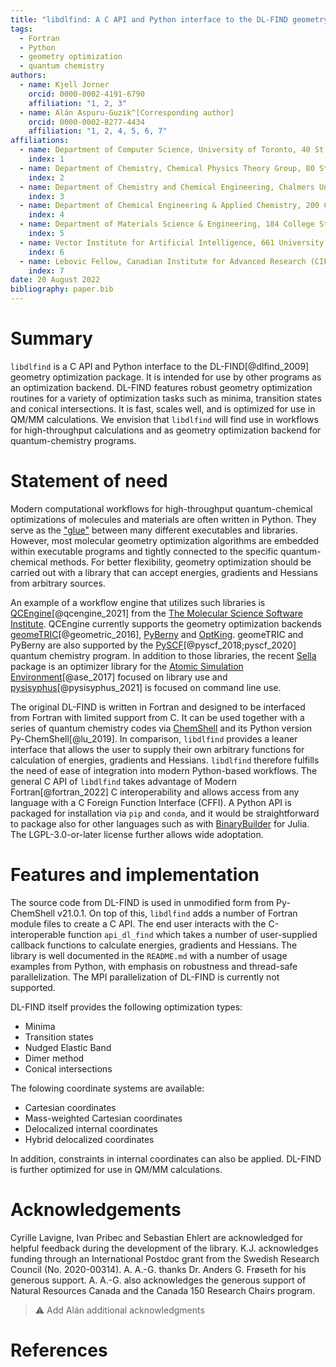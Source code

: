 ```yaml
---
title: "libdlfind: A C API and Python interface to the DL-FIND geometry optimization library"
tags:
  - Fortran
  - Python
  - geometry optimization
  - quantum chemistry
authors:
  - name: Kjell Jorner 
    orcid: 0000-0002-4191-6790
    affiliation: "1, 2, 3"
  - name: Alán Aspuru-Guzik^[Corresponding author]
    orcid: 0000-0002-8277-4434
    affiliation: "1, 2, 4, 5, 6, 7"
affiliations:
  - name: Department of Computer Science, University of Toronto, 40 St. George St, Toronto, Ontario M5S 2E4, Canada
    index: 1
  - name: Department of Chemistry, Chemical Physics Theory Group, 80 St. George St., University of Toronto, Ontario M5S 3H6, Canada
    index: 2
  - name: Department of Chemistry and Chemical Engineering, Chalmers University of Technology, Kemigården 4, SE-41258, Gothenburg, Sweden
    index: 3
  - name: Department of Chemical Engineering & Applied Chemistry, 200 College St., University of Toronto, Ontario M5S 3E5, Canada
    index: 4
  - name: Department of Materials Science & Engineering, 184 College St., University of Toronto, Ontario M5S 3E4, Canada
    index: 5
  - name: Vector Institute for Artificial Intelligence, 661 University Ave. Suite 710, Toronto, Ontario M5G 1M1, Canada
    index: 6
  - name: Lebovic Fellow, Canadian Institute for Advanced Research (CIFAR), 661 University Ave., Toronto, Ontario M5G 1M1, Canada
    index: 7
date: 20 August 2022
bibliography: paper.bib
---
```


# Summary

`libdlfind` is a C API and Python interface to the DL-FIND[@dlfind_2009]
geometry optimization package. It is intended for use by other programs as an
optimization backend. DL-FIND features robust geometry optimization routines for
a variety of optimization tasks such as minima, transition states and conical
intersections. It is fast, scales well, and is optimized for use in QM/MM
calculations. We envision that `libdlfind` will find use in workflows 
for high-throughput calculations and as geometry optimization backend for 
quantum-chemistry programs.

# Statement of need

Modern computational workflows for high-throughput quantum-chemical
optimizations of molecules and materials are often written in Python. They serve
as the ["glue"](https://numpy.org/doc/stable/user/c-info.python-as-glue.html)
between many different executables and libraries. However, most molecular
geometry optimization algorithms are embedded within executable programs and
tightly connected to the specific quantum-chemical methods. For better
flexibility, geometry optimization should be carried out with a library that
can accept energies, gradients and Hessians from arbitrary sources. 

An example of a workflow engine that utilizes such libraries is
[QCEngine](https://github.com/MolSSI/QCEngine)[@qcengine_2021] from the [The
Molecular Science Software Institute](https://molssi.org). QCEngine currently
supports the geometry optimization backends
[geomeTRIC](https://github.com/leeping/geomeTRIC)[@geometric_2016],
[PyBerny](https://github.com/jhrmnn/pyberny) and
[OptKing](https://github.com/psi-rking/optking). geomeTRIC and PyBerny are also
supported by the
[PySCF](https://github.com/pyscf/pyscf/)[@pyscf_2018;pyscf_2020] quantum
chemistry program. In addition to those libraries, the recent
[Sella](https://github.com/zadorlab/sella) package is an optimizer library for
the [Atomic Simulation Environment](https://gitlab.com/ase/ase)[@ase_2017]
focused on library use and
[pysisyphus](https://github.com/eljost/pysisyphus)[@pysisyphus_2021] is focused
on command line use.

The original DL-FIND is written in Fortran and designed to be interfaced from
Fortran with limited support from C. It can be used together with a series of
quantum chemistry codes via [ChemShell](https://www.chemshell.org) and its
Python version Py-ChemShell[@lu_2019]. In comparison, `libdlfind` provides a
leaner interface that allows the user to supply their own arbitrary functions
for calculation of energies, gradients and Hessians. `libdlfind` therefore
fulfills the need of ease of integration into modern Python-based workflows. The
general C API of `libdlfind` takes advantage of Modern Fortran[@fortran_2022] C
interoperability and allows access from any language with a C Foreign Function
Interface (CFFI). A Python API is packaged for installation via `pip` and
`conda`, and it would be straightforward to package also for other languages
such as with [BinaryBuilder](https://binarybuilder.org) for Julia. The
LGPL-3.0-or-later license further allows wide adoptation.

# Features and implementation

The source code from DL-FIND is used in unmodified form from Py-ChemShell
v21.0.1. On top of this, `libdlfind` adds a number of Fortran module files to
create a C API. The end user interacts with the C-interoperable function
`api_dl_find` which takes a number of user-supplied callback functions to
calculate energies, gradients and Hessians. The library is well documented in
the `README.md` with a number of usage examples from Python, with emphasis on
robustness and thread-safe parallelization. The MPI parallelization of DL-FIND
is currently not supported. 

DL-FIND itself provides the following optimization types:

- Minima
- Transition states
- Nudged Elastic Band
- Dimer method
- Conical intersections

The folowing coordinate systems are available:

- Cartesian coordinates
- Mass-weighted Cartesian coordinates
- Delocalized internal coordinates
- Hybrid delocalized coordinates

In addition, constraints in internal coordinates can also be applied. DL-FIND is
further optimized for use in QM/MM calculations.

# Acknowledgements

Cyrille Lavigne, Ivan Pribec and Sebastian Ehlert are acknowledged for
helpful feedback during the development of the library. K.J. acknowledges funding
through an International Postdoc grant from the Swedish Research Council (No.
2020-00314). A. A.-G. thanks Dr. Anders G. Frøseth for his generous support. A.
A.-G. also acknowledges the generous support of Natural Resources Canada and the
Canada 150 Research Chairs program.

> ⚠️ Add Alán additional acknowledgments

# References